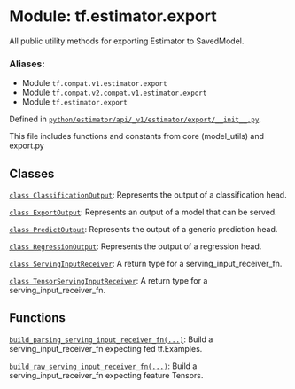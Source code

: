 <div itemscope itemtype="http://developers.google.com/ReferenceObject">
<meta itemprop="name" content="tf.estimator.export" />
<meta itemprop="path" content="Stable" />
</div>

# Module: tf.estimator.export

All public utility methods for exporting Estimator to SavedModel.

### Aliases:

* Module `tf.compat.v1.estimator.export`
* Module `tf.compat.v2.compat.v1.estimator.export`
* Module `tf.estimator.export`



Defined in [`python/estimator/api/_v1/estimator/export/__init__.py`](https://github.com/tensorflow/estimator/tree/master/tensorflow_estimator/python/estimator/api/_v1/estimator/export/__init__.py).

<!-- Placeholder for "Used in" -->

This file includes functions and constants from core (model_utils) and export.py

## Classes

[`class ClassificationOutput`](../../tf/estimator/export/ClassificationOutput.md): Represents the output of a classification head.

[`class ExportOutput`](../../tf/estimator/export/ExportOutput.md): Represents an output of a model that can be served.

[`class PredictOutput`](../../tf/estimator/export/PredictOutput.md): Represents the output of a generic prediction head.

[`class RegressionOutput`](../../tf/estimator/export/RegressionOutput.md): Represents the output of a regression head.

[`class ServingInputReceiver`](../../tf/estimator/export/ServingInputReceiver.md): A return type for a serving_input_receiver_fn.

[`class TensorServingInputReceiver`](../../tf/estimator/export/TensorServingInputReceiver.md): A return type for a serving_input_receiver_fn.

## Functions

[`build_parsing_serving_input_receiver_fn(...)`](../../tf/estimator/export/build_parsing_serving_input_receiver_fn.md): Build a serving_input_receiver_fn expecting fed tf.Examples.

[`build_raw_serving_input_receiver_fn(...)`](../../tf/estimator/export/build_raw_serving_input_receiver_fn.md): Build a serving_input_receiver_fn expecting feature Tensors.

